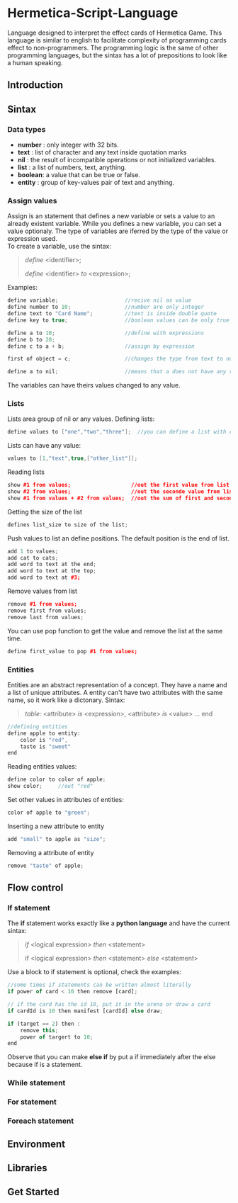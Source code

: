 # Hermetica-Script-Language
Language designed to interpret the effect cards of Hermetica Game. This language is similar to english to facilitate complexity of programming cards effect to non-programmers.
The programming logic is the same of other programming languages, but the sintax has a lot of prepositions to look like a human speaking.

## Introduction

## Sintax

### Data types

- **number** : only integer with 32 bits.
- **text**   : list of character and any text inside quotation marks
- **nil**    : the result of incompatible operations or not initialized variables.
- **list**   : a list of numbers, text, anything.
- **boolean**: a value that can be true or false.
- **entity** : group of key-values pair of text and anything.

### Assign values
Assign is an statement that defines a new variable or sets a value to an already existent variable. While you defines a new variable, you can set a value optionaly. The type of variables are iferred by the type of the value or expression used.  
To create a variable, use the sintax:

> _define_ \<identifier\>;
>
>  _define_ \<identifier\> _to_ \<expression\>;

Examples:

```c++
define variable;                     //recive nil as value
define number to 10;                 //number are only integer
define text to "Card Name";          //text is inside double quote
define key to true;                  //boolean values can be only true or false

define a to 10;                      //define with expressions
define b to 20;                      
define c to a + b;                   //assign by expression

first of object = c;                 //changes the type from text to number

define a to nil;                     //means that a does not have any value
```
The variables can have theirs values changed to any value.

### Lists
Lists area group of nil or any values. 
Defining lists:
```c++
define values to ["one","two","three"];  //you can define a list with comma separeted values
```
Lists can have any value:
```c++
values to [1,"text",true,["other_list"]]; 
```
Reading lists
```c++
show #1 from values;                   //out the first value from list
show #2 from values;                   //out the seconde value from list
show #1 from values + #2 from values;  //out the sum of first and second value from list
```
Getting the size of the list
```c++
defines list_size to size of the list;
```
Push values to list an define positions. The default position is the end of list.
```c++
add 1 to values;
add cat to cats;
add word to text at the end;
add word to text at the top;
add word to text at #3;
```
Remove values from list
```c++
remove #1 from values;
remove first from values;
remove last from values;
```
You can use pop function to get the value and remove the list at the same time.
```c++
define first_value to pop #1 from values;
```
### Entities
Entities are an abstract representation of a concept. They have a name and a list of unique attributes. A entity can't have two attributes with the same name, so it work like a dictonary. Sintax:
> _table:_ \<attribute\> _is_ \<expression\>, \<attribute\> _is_ \<value\> ... end

```c++
//defining entities
define apple to entity:
    color is "red",             
    taste is "sweet"
end
```
Reading entities values:
```c++
define color to color of apple;
show color;     //out "red"
```
Set other values in attributes of entities:
```c++
color of apple to "green";
```
Inserting a new attribute to entity
```c++
add "small" to apple as "size";
```
Removing a attribute of entity
```c++
remove "taste" of apple;
```

## Flow control
### If statement
The **if** statement works exactly like a **python language** and have the current sintax:
> _if_ \<logical expression\> _then_ \<statement\>
>
> if \<logical expression\> _then_ \<statement\> _else_ \<statement\>

Use a block to if statement is optional, check the examples:
```javascript
//some times if statements can be written almost literally
if power of card < 10 then remove [card];

// if the card has the id 10, put it in the arena or draw a card
if cardId is 10 then manifest [cardId] else draw;

if (target == 2) then :
    remove this;
    power of targert to 10;
end

```
Observe that you can make **else if** by put a if immediately after the else because if is a statement.

### While statement

### For statement

### Foreach statement

## Environment

## Libraries

## Get Started
